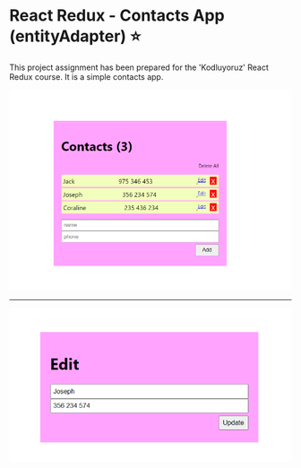 # React Redux - Contacts App (entityAdapter) :star:

This project assignment has been prepared for the 'Kodluyoruz' React Redux course. It is a simple contacts app. 

![preview](prev1.png)

---

![preview2](prev2.png)
